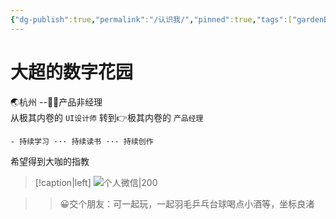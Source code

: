 ```yaml
---
{"dg-publish":true,"permalink":"/认识我/","pinned":true,"tags":["gardenEntry"],"created":"","updated":""}
---
```


# 大超的数字花园
🌏杭州 --👨‍💻产品非经理
<br>
从极其内卷的 `UI设计师` 转到👉极其内卷的 `产品经理`

	- 持续学习 ··· 持续读书 ··· 持续创作

希望得到大咖的指教

>[!caption|left]
>![个人微信|200](https://raw.githubusercontent.com/mnigc/Drawing-bed/master/%E4%B8%AA%E4%BA%BA%E5%BE%AE%E4%BF%A1.png?token=AF5LCCPKVWJRICK73GYXAQLE4S23S)

>>😀交个朋友：可一起玩，一起羽毛乒乓台球喝点小酒等，坐标良渚
